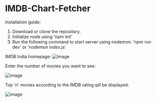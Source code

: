 # IMDB-Chart-Fetcher

Installation guide:
1. Download or clone the repositary.
2. Initialize node using 'npm init'
3. Run the following command to start server using nodemon: 'npm run dev' or 'nodemon index.js'



IMDB India homepage:
![image](https://user-images.githubusercontent.com/79535235/170857889-ab290c20-c13b-4b25-9872-936decbf7915.png)



Enter the number of movies you want to see:

![image](https://user-images.githubusercontent.com/79535235/170857589-d1ec33e2-917d-44d3-9fee-bcd9dde48a1e.png)



Top 'n' movies according to the IMDB rating qill be displayed:

![image](https://user-images.githubusercontent.com/79535235/170857606-7c5c3bea-6181-48be-92cb-bce00811c1a0.png)


